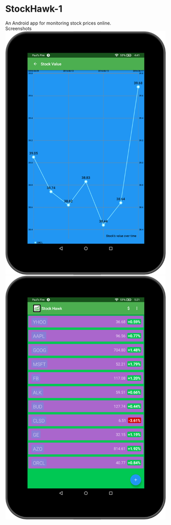 # StockHawk-1
An Android app for monitoring stock prices online.   
Screenshots
![image 1](device-2016-07-10-164601.png)
![image 2](device-2016-07-10-172204.png)
